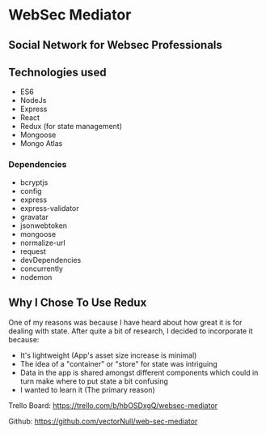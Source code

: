 # WebSec Mediator

## Social Network for Websec Professionals



## Technologies used
* ES6
* NodeJs 
* Express
* React
* Redux (for state management)
* Mongoose
* Mongo Atlas


### Dependencies
* bcryptjs
* config
* express
* express-validator
* gravatar
* jsonwebtoken
* mongoose
* normalize-url
* request     
* devDependencies
* concurrently
* nodemon


## Why I Chose To Use Redux
One of my reasons was because I have heard about how great it is for dealing with state. After quite a bit of research, I decided to incorporate it because:
* It's lightweight (App's asset size increase is minimal)
* The idea of a "container" or "store" for state was intriguing
* Data in the app is shared amongst different components which could in turn make where to put state a bit confusing
* I wanted to learn it (The primary reason)




Trello Board:
https://trello.com/b/hbOSDxgQ/websec-mediator

Github:
https://github.com/vectorNull/web-sec-mediator
